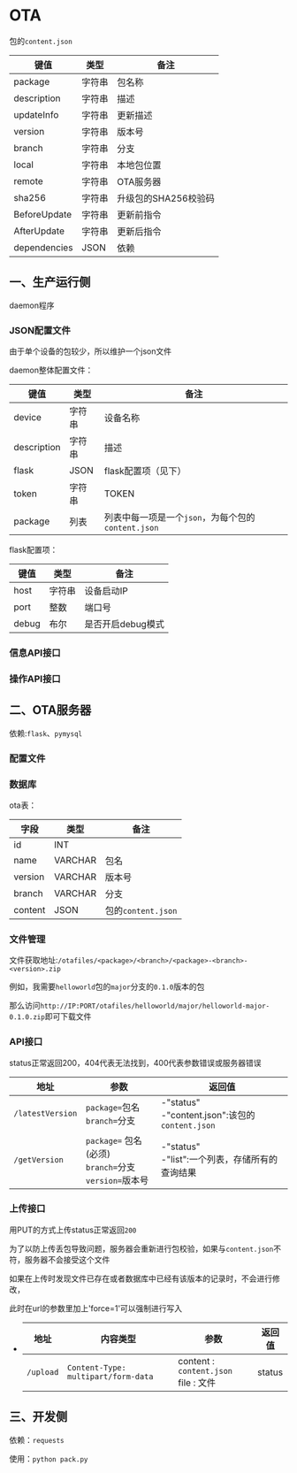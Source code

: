 # OTA

包的`content.json`

| 键值         | 类型   | 备注                 |
| ------------ | ------ | -------------------- |
| package      | 字符串 | 包名称               |
| description  | 字符串 | 描述                 |
| updateInfo   | 字符串 | 更新描述             |
| version      | 字符串 | 版本号               |
| branch       | 字符串 | 分支                 |
| local        | 字符串 | 本地包位置           |
| remote       | 字符串 | OTA服务器            |
| sha256       | 字符串 | 升级包的SHA256校验码 |
| BeforeUpdate | 字符串 | 更新前指令           |
| AfterUpdate  | 字符串 | 更新后指令           |
| dependencies | JSON   | 依赖                 |

## 一、生产运行侧

daemon程序

### JSON配置文件

由于单个设备的包较少，所以维护一个json文件

daemon整体配置文件：

| 键值        | 类型   | 备注                                               |
| ----------- | ------ | -------------------------------------------------- |
| device      | 字符串 | 设备名称                                           |
| description | 字符串 | 描述                                               |
| flask       | JSON   | flask配置项（见下）                                |
| token       | 字符串 | TOKEN                                              |
| package     | 列表   | 列表中每一项是一个`json`，为每个包的`content.json` |

flask配置项：

| 键值  | 类型   | 备注              |
| ----- | ------ | ----------------- |
| host  | 字符串 | 设备启动IP        |
| port  | 整数   | 端口号            |
| debug | 布尔   | 是否开启debug模式 |



### 信息API接口

### 操作API接口

## 二、OTA服务器

依赖:`flask`、`pymysql`

### 配置文件

### 数据库

ota表：

| 字段    | 类型    | 备注               |
| ------- | ------- | ------------------ |
| id      | INT     |                    |
| name    | VARCHAR | 包名               |
| version | VARCHAR | 版本号             |
| branch  | VARCHAR | 分支               |
| content | JSON    | 包的`content.json` |

### 文件管理

文件获取地址:`/otafiles/<package>/<branch>/<package>-<branch>-<version>.zip`

例如，我需要`helloworld`包的`major`分支的`0.1.0`版本的包

那么访问`http://IP:PORT/otafiles/helloworld/major/helloworld-major-0.1.0.zip`即可下载文件


### API接口

status正常返回200，404代表无法找到，400代表参数错误或服务器错误

|地址|参数|返回值|
|--|--|--|
|`/latestVersion`|`package=`包名<br/>`branch=`分支|-"status"<br/>-"content.json":该包的`content.json`|
|`/getVersion`|`package=` 包名(必须)<br/>`branch=`分支<br/>`version=`版本号|-"status"<br/>-"list":一个列表，存储所有的查询结果|

### 上传接口

用PUT的方式上传status正常返回`200`

为了以防上传丢包导致问题，服务器会重新进行包校验，如果与`content.json`不符，服务器不会接受这个文件

如果在上传时发现文件已存在或者数据库中已经有该版本的记录时，不会进行修改，

此时在url的参数里加上'force=1'可以强制进行写入

- |地址|内容类型|参数|返回值|
  |--|--|--|--|
  |`/upload`|`Content-Type: multipart/form-data`|content : `content.json`<br/>file : 文件|status|

## 三、开发侧

依赖：`requests`

使用：`python pack.py`
